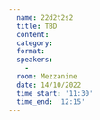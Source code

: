 ```yaml
---
  name: 22d2t2s2
  title: TBD
  content:
  category: 
  format: 
  speakers: 
    - 
  room: Mezzanine
  date: 14/10/2022
  time_start: '11:30'
  time_end: '12:15'
---
```

